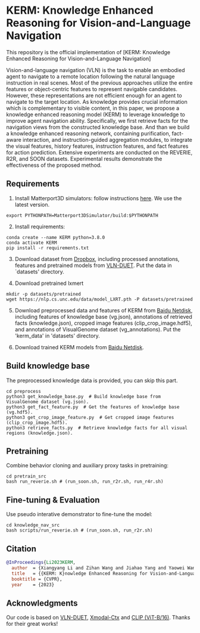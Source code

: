 # KERM: Knowledge Enhanced Reasoning for Vision-and-Language Navigation

This repository is the official implementation of [KERM: Knowledge Enhanced Reasoning for Vision-and-Language Navigation]

Vision-and-language navigation (VLN) is the task to enable an embodied agent to navigate to a remote location following the natural language instruction in real scenes. Most of the previous approaches utilize the entire features or object-centric features to represent navigable candidates. However, these representations are not efficient enough for an agent to navigate to the target location. As knowledge provides crucial information which is complementary to visible content, in this paper, we propose a knowledge enhanced reasoning model (KERM) to leverage knowledge to improve agent navigation ability. Specifically, we first retrieve facts for the navigation views from the constructed knowledge base. And than we build a knowledge enhanced reasoning network, containing purification, fact-aware interaction, and instruction-guided aggregation modules, to integrate the visual features, history features, instruction features, and fact features for action prediction. Extensive experiments are conducted on the REVERIE, R2R, and SOON datasets. Experimental results demonstrate the effectiveness of the proposed method.


## Requirements

1. Install Matterport3D simulators: follow instructions [here](https://github.com/peteanderson80/Matterport3DSimulator). We use the latest version.
```
export PYTHONPATH=Matterport3DSimulator/build:$PYTHONPATH
```

2. Install requirements:
```setup
conda create --name KERM python=3.8.0
conda activate KERM
pip install -r requirements.txt
```
3. Download dataset from [Dropbox](https://www.dropbox.com/sh/u3lhng7t2gq36td/AABAIdFnJxhhCg2ItpAhMtUBa?dl=0), including processed annotations, features and pretrained models from [VLN-DUET](https://github.com/cshizhe/VLN-DUET). Put the data in `datasets' directory.

4. Download pretrained lxmert
```
mkdir -p datasets/pretrained 
wget https://nlp.cs.unc.edu/data/model_LXRT.pth -P datasets/pretrained
```
5. Download preprocessed data and features of KERM from [Baidu Netdisk](https://pan.baidu.com/s/1V-dmZaesy18_eARBRMUOqQ?pwd=ah8t), including features of knowledge base (vg.json), annotations of retrieved facts (knowledge.json), cropped image features (clip_crop_image.hdf5), and annotations of VisualGenome dataset (vg_annotations). Put the 'kerm_data' in 'datasets' directory.

6. Download trained KERM models from [Baidu Netdisk](https://pan.baidu.com/s/1_rnAKNIqtDghwc2FekZO6Q?pwd=jphg).

## Build knowledge base
The preprocessed knowledge data is provided, you can skip this part.
```
cd preprocess
python3 get_knowledge_base.py  # Build knowledge base from VisualGenome dataset (vg.json).
python3 get_fact_feature.py  # Get the features of knowledge base (vg.hdf5).
python3 get_crop_image_feature.py  # Get cropped image features (clip_crop_image.hdf5).
python3 retrieve_facts.py  # Retrieve knowledge facts for all visual regions (knowledge.json). 
```

## Pretraining

Combine behavior cloning and auxiliary proxy tasks in pretraining:
```pretrain
cd pretrain_src
bash run_reverie.sh # (run_soon.sh, run_r2r.sh, run_r4r.sh)
```

## Fine-tuning & Evaluation

Use pseudo interative demonstrator to fine-tune the model:
```finetune
cd knowledge_nav_src
bash scripts/run_reverie.sh # (run_soon.sh, run_r2r.sh)
```

## Citation

```bibtex
@InProceedings{Li2023KERM,
  author  = {Xiangyang Li and Zihan Wang and Jiahao Yang and Yaowei Wang and Shuqiang Jiang},
  title   = {{KERM: K}nowledge Enhanced Reasoning for Vision-and-Language Navigation},
  booktitle = {CVPR},
  year    = {2023}
  ```

## Acknowledgments
Our code is based on [VLN-DUET](https://github.com/cshizhe/VLN-DUET), [Xmodal-Ctx](https://github.com/GT-RIPL/Xmodal-Ctx) and [CLIP (ViT-B/16)](https://github.com/openai/CLIP). Thanks for their great works!
